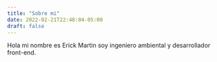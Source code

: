 ```yaml
---
title: "Sobre mi"
date: 2022-02-21T22:48:04-05:00
draft: false
---
```


Hola mi nombre es Erick Martin soy ingeniero ambiental y desarrollador front-end.
